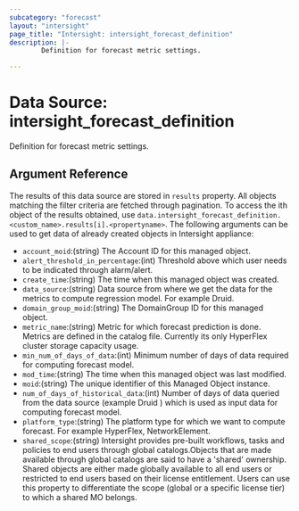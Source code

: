 ```yaml
---
subcategory: "forecast"
layout: "intersight"
page_title: "Intersight: intersight_forecast_definition"
description: |-
        Definition for forecast metric settings.

---
```


# Data Source: intersight_forecast_definition
Definition for forecast metric settings.
## Argument Reference
The results of this data source are stored in `results` property.
All objects matching the filter criteria are fetched through pagination.
To access the ith object of the results obtained, use `data.intersight_forecast_definition.<custom_name>.results[i].<propertyname>`.
The following arguments can be used to get data of already created objects in Intersight appliance:
* `account_moid`:(string) The Account ID for this managed object. 
* `alert_threshold_in_percentage`:(int) Threshold above which user needs to be indicated through alarm/alert. 
* `create_time`:(string) The time when this managed object was created. 
* `data_source`:(string) Data source from where we get the data for the metrics to compute regression model. For example Druid. 
* `domain_group_moid`:(string) The DomainGroup ID for this managed object. 
* `metric_name`:(string) Metric for which forecast prediction is done. Metrics are defined in the catalog file. Currently its only HyperFlex cluster storage capacity usage. 
* `min_num_of_days_of_data`:(int) Minimum number of days of data required for computing forecast model. 
* `mod_time`:(string) The time when this managed object was last modified. 
* `moid`:(string) The unique identifier of this Managed Object instance. 
* `num_of_days_of_historical_data`:(int) Number of days of data queried from the data source (example Druid ) which is used as input data for computing forecast model. 
* `platform_type`:(string) The platform type for which we want to compute forecast. For example HyperFlex, NetworkElement. 
* `shared_scope`:(string) Intersight provides pre-built workflows, tasks and policies to end users through global catalogs.Objects that are made available through global catalogs are said to have a 'shared' ownership. Shared objects are either made globally available to all end users or restricted to end users based on their license entitlement. Users can use this property to differentiate the scope (global or a specific license tier) to which a shared MO belongs. 
 
